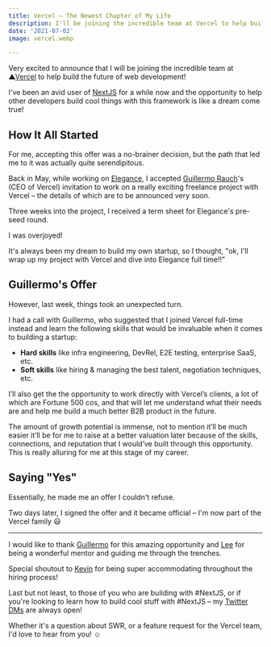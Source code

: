 ```yaml
---
title: Vercel – The Newest Chapter of My Life
description: I'll be joining the incredible team at Vercel to help build the future of web development.
date: '2021-07-02'
image: vercel.webp

---
```




Very excited to announce that I will be joining the incredible team at ▲[Vercel](https://vercel.com/) to help build the future of web development!

I've been an avid user of [NextJS](https://nextjs.org/) for a while now and the opportunity to help other developers build cool things with this framework is like a dream come true!



## How It All Started

For me, accepting this offer was a no-brainer decision, but the path that led me to it was actually quite serendipitous.

Back in May, while working on [Elegance](/blog/elegance), I accepted [Guillermo Rauch](https://twitter.com/rauchg)'s (CEO of Vercel) invitation to work on a really exciting freelance project with Vercel – the details of which are to be announced very soon.

Three weeks into the project, I received a term sheet for Elegance's pre-seed round.

I was overjoyed!

It's always been my dream to build my own startup, so I thought, "ok, I'll wrap up my project with Vercel and dive into Elegance full time!!" 



## Guillermo's Offer

However, last week, things took an unexpected turn.

I had a call with Guillermo, who suggested that I joined Vercel full-time instead and learn the following skills that would be invaluable when it comes to building a startup:

- **Hard skills** like infra engineering, DevRel, E2E testing, enterprise SaaS, etc.
- **Soft skills** like hiring & managing the best talent, negotiation techniques, etc.

I’ll also get the the opportunity to work directly with Vercel’s clients, a lot of which are Fortune 500 cos, and that will let me understand what their needs are and help me build a much better B2B product in the future.

The amount of growth potential is immense, not to mention it’ll be much easier it’ll be for me to raise at a better valuation later because of the skills, connections, and reputation that I would’ve built through this opportunity. This is really alluring for me at this stage of my career.



## Saying "Yes"

Essentially, he made me an offer I couldn't refuse.

Two days later, I signed the offer and it became official – I'm now part of the Vercel family 😃

___

I would like to thank [Guillermo](https://twitter.com/rauchg) for this amazing opportunity and [Lee](https://twitter.com/leeerob) for being a wonderful mentor and guiding me through the trenches.

Special shoutout to [Kevin](https://twitter.com/kevinvangundy) for being super accommodating throughout the hiring process!

Last but not least, to those of you who are building with #NextJS, or if you're looking to learn how to build cool stuff with #NextJS – my [Twitter DMs](https://twitter.com/steventey) are always open! 

Whether it's a question about SWR, or a feature request for the Vercel team, I'd love to hear from you! ☺️